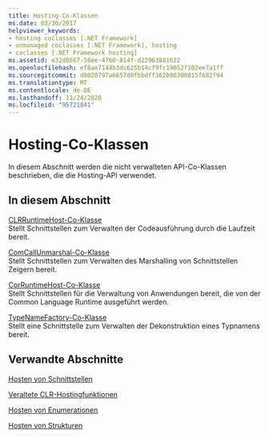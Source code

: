 ```yaml
---
title: Hosting-Co-Klassen
ms.date: 03/30/2017
helpviewer_keywords:
- hosting coclasses [.NET Framework]
- unmanaged coclasses [.NET Framework], hosting
- coclasses [.NET Framework hosting]
ms.assetid: e32d8667-58ee-4760-814f-d22963881622
ms.openlocfilehash: ef8ae7144b3dc625b14cf9fc19052f102ee7a1ff
ms.sourcegitcommit: d8020797a6657d0fbbdff362b80300815f682f94
ms.translationtype: MT
ms.contentlocale: de-DE
ms.lasthandoff: 11/24/2020
ms.locfileid: "95721841"
---
```

# <a name="hosting-coclasses"></a>Hosting-Co-Klassen

In diesem Abschnitt werden die nicht verwalteten API-Co-Klassen beschrieben, die die Hosting-API verwendet.  
  
## <a name="in-this-section"></a>In diesem Abschnitt  

 [CLRRuntimeHost-Co-Klasse](clrruntimehost-coclass.md)  
 Stellt Schnittstellen zum Verwalten der Codeausführung durch die Laufzeit bereit.  
  
 [ComCallUnmarshal-Co-Klasse](comcallunmarshal-coclass.md)  
 Stellt Schnittstellen zum Verwalten des Marshalling von Schnittstellen Zeigern bereit.  
  
 [CorRuntimeHost-Co-Klasse](corruntimehost-coclass.md)  
 Stellt Schnittstellen für die Verwaltung von Anwendungen bereit, die von der Common Language Runtime ausgeführt werden.  
  
 [TypeNameFactory-Co-Klasse](typenamefactory-coclass.md)  
 Stellt eine Schnittstelle zum Verwalten der Dekonstruktion eines Typnamens bereit.  
  
## <a name="related-sections"></a>Verwandte Abschnitte  

 [Hosten von Schnittstellen](hosting-interfaces.md)  
  
 [Veraltete CLR-Hostingfunktionen](deprecated-clr-hosting-functions.md)  
  
 [Hosten von Enumerationen](hosting-enumerations.md)  
  
 [Hosten von Strukturen](hosting-structures.md)
